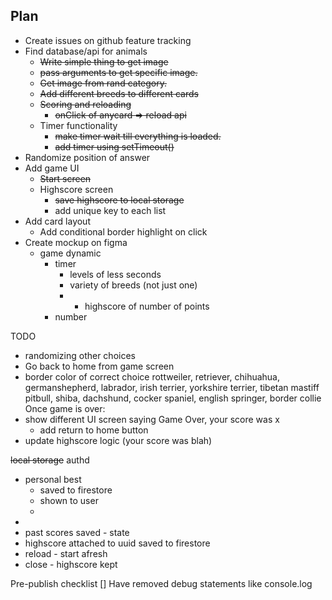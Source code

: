 ## Plan 
* Create issues on github feature tracking 
* Find database/api for animals
  * ~~Write simple thing to get image~~
  * ~~pass arguments to get specific image.~~
  * ~~Get image from rand category.~~
  * ~~Add different breeds to different cards~~
  * ~~Scoring and reloading~~
    * ~~onClick of anycard => reload api~~
  * Timer functionality 
    * ~~make timer wait till everything is loaded.~~
    * ~~add timer using setTimeout()~~
* Randomize position of answer
* Add game UI
  * ~~Start screen~~
  * Highscore screen
    * ~~save highscore to local storage~~
    * add unique key to each list
* Add card layout
  * Add conditional border highlight on click
* Create mockup on figma
  * game dynamic    
    * timer
      * levels of less seconds 
      * variety of breeds (not just one)
      * * highscore of number of points
    * number


TODO
* randomizing other choices
* Go back to home from game screen
* border color of correct choice
rottweiler, retriever, chihuahua, germanshepherd, labrador, irish terrier, yorkshire terrier, tibetan mastiff pitbull, shiba, dachshund, cocker spaniel, english springer, border collie
Once game is over: 
* show different UI screen saying Game Over, your score was x
  * add return to home button
* update highscore logic (your score was blah)

~~local storage~~
authd
* personal best 
  * saved to firestore 
  * shown to user
  * 
* 
* past scores saved  - state 
* highscore attached to uuid saved to firestore 
* reload - start afresh
* close - highscore kept

Pre-publish checklist
[] Have removed debug statements like console.log 